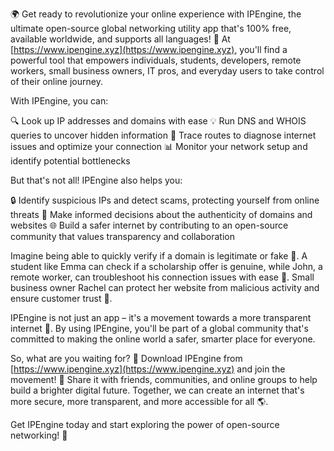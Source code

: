 🌍 Get ready to revolutionize your online experience with IPEngine, the ultimate open-source global networking utility app that's 100% free, available worldwide, and supports all languages! 🔹 At [https://www.ipengine.xyz](https://www.ipengine.xyz), you'll find a powerful tool that empowers individuals, students, developers, remote workers, small business owners, IT pros, and everyday users to take control of their online journey.

With IPEngine, you can:

🔍 Look up IP addresses and domains with ease
💡 Run DNS and WHOIS queries to uncover hidden information
🚀 Trace routes to diagnose internet issues and optimize your connection
📊 Monitor your network setup and identify potential bottlenecks

But that's not all! IPEngine also helps you:

🔒 Identify suspicious IPs and detect scams, protecting yourself from online threats
💼 Make informed decisions about the authenticity of domains and websites
🌐 Build a safer internet by contributing to an open-source community that values transparency and collaboration

Imagine being able to quickly verify if a domain is legitimate or fake 🤔. A student like Emma can check if a scholarship offer is genuine, while John, a remote worker, can troubleshoot his connection issues with ease 🔧. Small business owner Rachel can protect her website from malicious activity and ensure customer trust 💼.

IPEngine is not just an app – it's a movement towards a more transparent internet 🌟. By using IPEngine, you'll be part of a global community that's committed to making the online world a safer, smarter place for everyone.

So, what are you waiting for? 🔴 Download IPEngine from [https://www.ipengine.xyz](https://www.ipengine.xyz) and join the movement! 🚀 Share it with friends, communities, and online groups to help build a brighter digital future. Together, we can create an internet that's more secure, more transparent, and more accessible for all 🌎.

Get IPEngine today and start exploring the power of open-source networking! 🔧